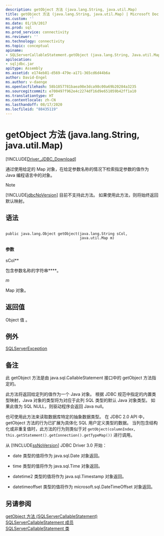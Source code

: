 ```yaml
---
description: getObject 方法 (java.lang.String, java.util.Map)
title: getObject 方法 (java.lang.String, java.util.Map) | Microsoft Docs
ms.custom: ''
ms.date: 01/19/2017
ms.prod: sql
ms.prod_service: connectivity
ms.reviewer: ''
ms.technology: connectivity
ms.topic: conceptual
apiname:
- SQLServerCallableStatement.getObject (java.lang.String, Java.util.Map)
apilocation:
- sqljdbc.jar
apitype: Assembly
ms.assetid: e174eb81-d569-479e-a171-365cd6d44b6a
author: David-Engel
ms.author: v-daenge
ms.openlocfilehash: 58b1857781baea98e3dca98c00a69b20284a3235
ms.sourcegitcommit: e700497f962e4c2274df16d9e651059b42ff1a10
ms.translationtype: HT
ms.contentlocale: zh-CN
ms.lasthandoff: 08/17/2020
ms.locfileid: "88435119"
---
```

# <a name="getobject-method-javalangstring-javautilmap"></a>getObject 方法 (java.lang.String, java.util.Map)
[!INCLUDE[Driver_JDBC_Download](../../../includes/driver_jdbc_download.md)]

  通过使用给定的 Map 对象，在给定参数名称的情况下检索指定参数的值作为 Java 编程语言中的对象。  
  
> [!NOTE]  
>  [!INCLUDE[jdbcNoVersion](../../../includes/jdbcnoversion_md.md)] 目前不支持此方法。 如果使用此方法，则将始终返回默认映射。  
  
## <a name="syntax"></a>语法  
  
```  
  
public java.lang.Object getObject(java.lang.String sCol,  
                                  java.util.Map m)  
```  
  
#### <a name="parameters"></a>参数  
 sCol**  
  
 包含参数名称的字符串****。  
  
 *m*  
  
 Map 对象。  
  
## <a name="return-value"></a>返回值  
 Object 值  。  
  
## <a name="exceptions"></a>例外  
 [SQLServerException](../../../connect/jdbc/reference/sqlserverexception-class.md)  
  
## <a name="remarks"></a>备注  
 此 getObject 方法是由 java.sql.CallableStatement 接口中的 getObject 方法指定的。  
  
 此方法将返回给定列的值作为一个 Java 对象。 根据 JDBC 规范中指定的内置类型映射，Java 对象的类型将为对应于此列 SQL 类型的默认 Java 对象类型。 如果此值为 SQL NULL，则驱动程序会返回 Java null。  
  
 也可使用此方法来读取数据库特定的抽象数据类型。 在 JDBC 2.0 API 中，getObject 方法的行为已扩展为具体化 SQL 用户定义类型的数据。 当列包含结构化或非重复值时，此方法的行为则类似于对 `getObject(columnIndex, this.getStatement().getConnection().getTypeMap())` 进行调用。  
  
 从 [!INCLUDE[ssNoVersion](../../../includes/ssnoversion-md.md)] JDBC Driver 3.0 开始：  
  
-   date 类型的值将作为 java.sql.Date 对象返回。  
  
-   time 类型的值将作为 java.sql.Time 对象返回。  
  
-   datetime2 类型的值将作为 java.sql.Timestamp 对象返回。  
  
-   datetimeoffset 类型的值将作为 microsoft.sql.DateTimeOffset 对象返回。  
  
## <a name="see-also"></a>另请参阅  
 [getObject 方法 &#40;SQLServerCallableStatement&#41;](../../../connect/jdbc/reference/getobject-method-sqlservercallablestatement.md)   
 [SQLServerCallableStatement 成员](../../../connect/jdbc/reference/sqlservercallablestatement-members.md)   
 [SQLServerCallableStatement 类](../../../connect/jdbc/reference/sqlservercallablestatement-class.md)  
  
  
